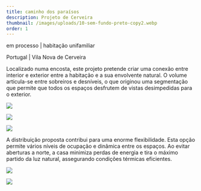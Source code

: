 ```yaml
---
title: caminho dos paraísos
description: Projeto de Cerveira
thumbnail: /images/uploads/10-sem-fundo-preto-copy2.webp
order: 1
---
```


<section class="section-bottom-aligned">



em processo | habitação unifamiliar

Portugal | Vila Nova de Cerveira

</section>


<section class="section-top-aligned">

Localizado numa encosta, este projeto pretende criar uma conexão entre interior e exterior entre a habitação e a sua envolvente natural. O volume articula-se entre sobreiros e desníveis, o que originou uma segmentação que permite que todos os espaços desfrutem de vistas desimpedidas para o exterior.
</section>

![](/images/uploads/cerveira.jpg)



![](/images/uploads/20250107moradia-única-tiff-copy.webp)

![](/images/uploads/pip-10-dragged-copy.webp)


<section class="section-bottom-aligned">

A distribuição proposta contribui para uma enorme flexibilidade. Esta opção permite vários níveis de ocupação e dinâmica entre os espaços. Ao evitar aberturas a norte, a casa minimiza perdas de energia e tira o máximo partido da luz natural, assegurando condições térmicas eficientes.
</section>

![](/images/uploads/pip-8-dragged-copy.webp)

![](/images/uploads/13-copy.webp)
